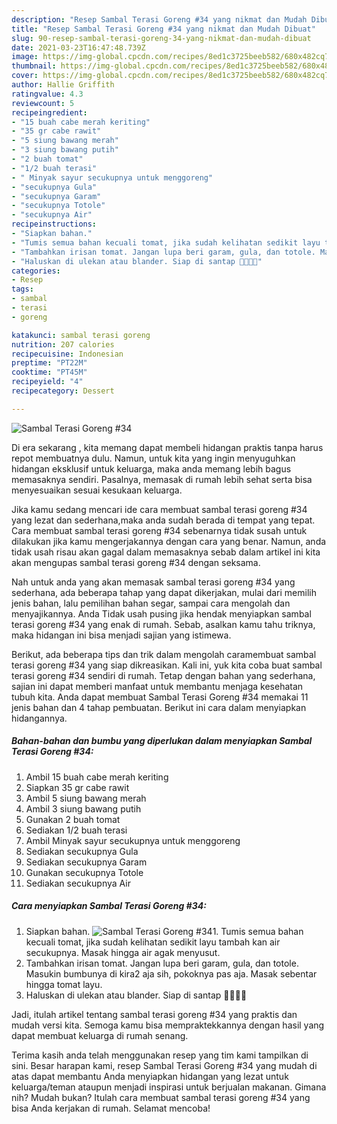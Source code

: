 ```yaml
---
description: "Resep Sambal Terasi Goreng #34 yang nikmat dan Mudah Dibuat"
title: "Resep Sambal Terasi Goreng #34 yang nikmat dan Mudah Dibuat"
slug: 90-resep-sambal-terasi-goreng-34-yang-nikmat-dan-mudah-dibuat
date: 2021-03-23T16:47:48.739Z
image: https://img-global.cpcdn.com/recipes/8ed1c3725beeb582/680x482cq70/sambal-terasi-goreng-34-foto-resep-utama.jpg
thumbnail: https://img-global.cpcdn.com/recipes/8ed1c3725beeb582/680x482cq70/sambal-terasi-goreng-34-foto-resep-utama.jpg
cover: https://img-global.cpcdn.com/recipes/8ed1c3725beeb582/680x482cq70/sambal-terasi-goreng-34-foto-resep-utama.jpg
author: Hallie Griffith
ratingvalue: 4.3
reviewcount: 5
recipeingredient:
- "15 buah cabe merah keriting"
- "35 gr cabe rawit"
- "5 siung bawang merah"
- "3 siung bawang putih"
- "2 buah tomat"
- "1/2 buah terasi"
- " Minyak sayur secukupnya untuk menggoreng"
- "secukupnya Gula"
- "secukupnya Garam"
- "secukupnya Totole"
- "secukupnya Air"
recipeinstructions:
- "Siapkan bahan."
- "Tumis semua bahan kecuali tomat, jika sudah kelihatan sedikit layu tambah kan air secukupnya. Masak hingga air agak menyusut."
- "Tambahkan irisan tomat. Jangan lupa beri garam, gula, dan totole. Masukin bumbunya di kira2 aja sih, pokoknya pas aja. Masak sebentar hingga tomat layu."
- "Haluskan di ulekan atau blander. Siap di santap 👍🏻👍🏻"
categories:
- Resep
tags:
- sambal
- terasi
- goreng

katakunci: sambal terasi goreng 
nutrition: 207 calories
recipecuisine: Indonesian
preptime: "PT22M"
cooktime: "PT45M"
recipeyield: "4"
recipecategory: Dessert

---
```



![Sambal Terasi Goreng #34](https://img-global.cpcdn.com/recipes/8ed1c3725beeb582/680x482cq70/sambal-terasi-goreng-34-foto-resep-utama.jpg)

Di era  sekarang , kita memang dapat membeli hidangan praktis tanpa harus repot membuatnya dulu. Namun, untuk kita yang ingin menyuguhkan hidangan eksklusif untuk keluarga, maka anda memang lebih bagus memasaknya sendiri. Pasalnya, memasak di rumah lebih sehat serta bisa menyesuaikan sesuai kesukaan keluarga.

Jika kamu sedang mencari ide cara membuat sambal terasi goreng #34 yang lezat dan sederhana,maka anda sudah berada di tempat yang tepat. Cara membuat sambal terasi goreng #34  sebenarnya tidak susah untuk dilakukan jika kamu mengerjakannya dengan cara yang benar. Namun, anda tidak usah risau akan gagal dalam memasaknya 
sebab dalam artikel ini kita akan mengupas sambal terasi goreng #34 dengan seksama.  



Nah untuk anda yang akan memasak sambal terasi goreng #34 yang sederhana, ada beberapa tahap yang dapat dikerjakan, mulai dari memilih jenis bahan, lalu pemilihan bahan segar, sampai cara mengolah dan menyajikannya. Anda Tidak usah pusing jika hendak menyiapkan sambal terasi goreng #34 yang enak di rumah. Sebab, asalkan kamu  tahu triknya, maka hidangan ini bisa menjadi sajian yang istimewa.

Berikut, ada beberapa tips dan trik dalam mengolah caramembuat sambal terasi goreng #34 yang siap dikreasikan. Kali ini, yuk kita coba buat sambal terasi goreng #34 sendiri di rumah. Tetap dengan bahan yang sederhana, sajian ini dapat memberi manfaat untuk membantu menjaga kesehatan tubuh kita. Anda dapat membuat Sambal Terasi Goreng #34 memakai 11 jenis bahan dan 4 tahap pembuatan. Berikut ini cara dalam menyiapkan hidangannya.

<!--inarticleads1-->

##### Bahan-bahan dan bumbu yang diperlukan dalam menyiapkan Sambal Terasi Goreng #34:

1. Ambil 15 buah cabe merah keriting
1. Siapkan 35 gr cabe rawit
1. Ambil 5 siung bawang merah
1. Ambil 3 siung bawang putih
1. Gunakan 2 buah tomat
1. Sediakan 1/2 buah terasi
1. Ambil  Minyak sayur secukupnya untuk menggoreng
1. Sediakan secukupnya Gula
1. Sediakan secukupnya Garam
1. Gunakan secukupnya Totole
1. Sediakan secukupnya Air




<!--inarticleads2-->

##### Cara menyiapkan Sambal Terasi Goreng #34:

1. Siapkan bahan.
<img src="https://img-global.cpcdn.com/steps/6ddec3d6bb6d971b/160x128cq70/sambal-terasi-goreng-34-langkah-memasak-1-foto.jpg" alt="Sambal Terasi Goreng #34">1. Tumis semua bahan kecuali tomat, jika sudah kelihatan sedikit layu tambah kan air secukupnya. Masak hingga air agak menyusut.
1. Tambahkan irisan tomat. Jangan lupa beri garam, gula, dan totole. Masukin bumbunya di kira2 aja sih, pokoknya pas aja. Masak sebentar hingga tomat layu.
1. Haluskan di ulekan atau blander. Siap di santap 👍🏻👍🏻




Jadi, itulah artikel tentang  sambal terasi goreng #34  yang praktis dan mudah versi kita. Semoga kamu bisa mempraktekkannya dengan hasil yang dapat membuat keluarga di rumah senang. 

Terima kasih anda telah menggunakan resep yang tim kami tampilkan di sini. Besar harapan kami, resep  Sambal Terasi Goreng #34 yang mudah di atas dapat membantu Anda menyiapkan hidangan yang lezat untuk keluarga/teman ataupun menjadi inspirasi untuk berjualan makanan. Gimana nih? Mudah bukan? Itulah cara membuat sambal terasi goreng #34 yang bisa Anda kerjakan di rumah. Selamat mencoba!

